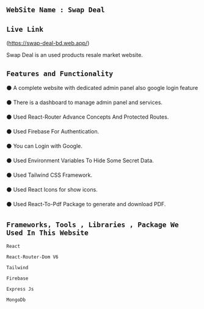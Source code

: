 ## `WebSite Name : Swap Deal`

## `Live Link`
(https://swap-deal-bd.web.app/)

Swap Deal is an used products resale market website.


 ## `Features and Functionality`

⚫️ A complete website with dedicated admin panel also google login feature

⚫️ There is a dashboard to manage admin panel and services.

⚫️ Used React-Router Advance Concepts And Protected Routes.

⚫️ Used Firebase For Authentication.

⚫️ You can Login with Google.

⚫️ Used Environment Variables To Hide Some Secret Data.

⚫️ Used Tailwind CSS Framework.

⚫️ Used React Icons for show icons.

⚫️ Used React-To-Pdf Package to generate and download PDF.


 ## `Frameworks, Tools , Libraries , Package We Used In This Website`

 `React`

 `React-Router-Dom V6`

 `Tailwind`

 `Firebase`

 `Express Js`

 `MongoDb`

